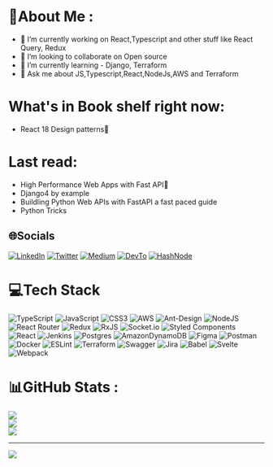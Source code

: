 # 💫About Me :
- 🔭 I’m currently working on React,Typescript and other stuff like
  React Query, Redux
- 👯 I’m looking to collaborate on Open source
- 🌱 I’m currently learning -  Django, Terraform
- 💬 Ask me about JS,Typescript,React,NodeJs,AWS and Terraform

# What's in Book shelf right now:
- React 18 Design patterns📖

# Last read:
- High Performance Web Apps with Fast API📖
- Django4 by example
- Buildling Python Web APIs with FastAPI a fast paced guide
- Python Tricks

  
## 🌐Socials
[![LinkedIn](https://img.shields.io/badge/LinkedIn-%230077B5.svg?logo=linkedin&logoColor=white)](https://linkedin.com/in/bgokulkrishna) [![Twitter](https://img.shields.io/badge/Twitter-%231DA1F2.svg?logo=Twitter&logoColor=white)](https://twitter.com/@gocool_krishna) 
[![Medium](https://img.shields.io/badge/Medium-12100E?style=for-the-badge&logo=medium&logoColor=white)](https://medium.com/@gkrishn4)
[![DevTo](https://img.shields.io/badge/dev.to-0A0A0A?style=for-the-badge&logo=dev.to&logoColor=white)](https://dev.to/gokulkrishnann)
[![HashNode](	https://img.shields.io/badge/Hashnode-2962FF?style=for-the-badge&logo=hashnode&logoColor=white)](https://hashnode.com/@gkrishn4)

# 💻Tech Stack
![TypeScript](https://img.shields.io/badge/typescript-%23007ACC.svg?style=for-the-badge&logo=typescript&logoColor=white) ![JavaScript](https://img.shields.io/badge/javascript-%23323330.svg?style=for-the-badge&logo=javascript&logoColor=%23F7DF1E) ![CSS3](https://img.shields.io/badge/css3-%231572B6.svg?style=for-the-badge&logo=css3&logoColor=white) ![AWS](https://img.shields.io/badge/AWS-%23FF9900.svg?style=for-the-badge&logo=amazon-aws&logoColor=white) ![Ant-Design](https://img.shields.io/badge/-AntDesign-%230170FE?style=for-the-badge&logo=ant-design&logoColor=white) ![NodeJS](https://img.shields.io/badge/node.js-6DA55F?style=for-the-badge&logo=node.js&logoColor=white) ![React Router](https://img.shields.io/badge/React_Router-CA4245?style=for-the-badge&logo=react-router&logoColor=white) ![Redux](https://img.shields.io/badge/redux-%23593d88.svg?style=for-the-badge&logo=redux&logoColor=white) ![RxJS](https://img.shields.io/badge/rxjs-%23B7178C.svg?style=for-the-badge&logo=reactivex&logoColor=white) ![Socket.io](https://img.shields.io/badge/Socket.io-black?style=for-the-badge&logo=socket.io&badgeColor=010101) ![Styled Components](https://img.shields.io/badge/styled--components-DB7093?style=for-the-badge&logo=styled-components&logoColor=white) ![React](https://img.shields.io/badge/react-%2320232a.svg?style=for-the-badge&logo=react&logoColor=%2361DAFB) ![Jenkins](https://img.shields.io/badge/jenkins-%232C5263.svg?style=for-the-badge&logo=jenkins&logoColor=white) ![Postgres](https://img.shields.io/badge/postgres-%23316192.svg?style=for-the-badge&logo=postgresql&logoColor=white) ![AmazonDynamoDB](https://img.shields.io/badge/Amazon%20DynamoDB-4053D6?style=for-the-badge&logo=Amazon%20DynamoDB&logoColor=white) 	![Figma](https://img.shields.io/badge/figma-%23F24E1E.svg?style=for-the-badge&logo=figma&logoColor=white) ![Postman](https://img.shields.io/badge/Postman-FF6C37?style=for-the-badge&logo=postman&logoColor=white) ![Docker](https://img.shields.io/badge/docker-%230db7ed.svg?style=for-the-badge&logo=docker&logoColor=white) ![ESLint](https://img.shields.io/badge/ESLint-4B3263?style=for-the-badge&logo=eslint&logoColor=white) ![Terraform](https://img.shields.io/badge/terraform-%235835CC.svg?style=for-the-badge&logo=terraform&logoColor=white) ![Swagger](https://img.shields.io/badge/-Swagger-%23Clojure?style=for-the-badge&logo=swagger&logoColor=white) ![Jira](https://img.shields.io/badge/jira-%230A0FFF.svg?style=for-the-badge&logo=jira&logoColor=white) ![Babel](https://img.shields.io/badge/Babel-F9DC3e?style=for-the-badge&logo=babel&logoColor=black) ![Svelte](https://img.shields.io/badge/svelte-%23f1413d.svg?style=for-the-badge&logo=svelte&logoColor=white) ![Webpack](https://img.shields.io/badge/webpack-%238DD6F9.svg?style=for-the-badge&logo=webpack&logoColor=black)
# 📊GitHub Stats :
![](https://github-readme-stats.vercel.app/api?username=gokulkrishnann&theme=slateorange&hide_border=false&include_all_commits=true&count_private=true)<br/>
![](https://github-readme-streak-stats.herokuapp.com/?user=gokulkrishnann&theme=slateorange&hide_border=false)<br/>
![](https://github-readme-stats.vercel.app/api/top-langs/?username=gokulkrishnann&theme=slateorange&hide_border=false&include_all_commits=true&count_private=true&layout=compact)

---
![](https://komarev.com/ghpvc/?username=gokulkrishnann&label=Visitors+Count&color=brightgreen)
